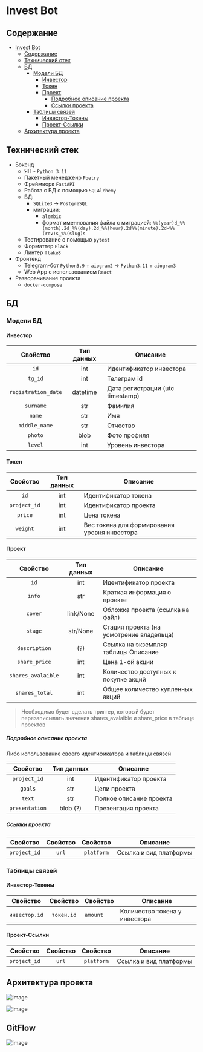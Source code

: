 # Invest Bot

## Содержание
- [Invest Bot](#invest-bot)
  - [Содержание](#содержание)
  - [Технический стек](#технический-стек)
  - [БД](#бд)
    - [Модели БД](#модели-бд)
      - [Инвестор](#инвестор)
      - [Токен](#токен)
      - [Проект](#проект)
        - [Подробное описание проекта](#подробное-описание-проекта)
        - [Ссылки проекта](#ссылки-проекта)
    - [Таблицы связей](#таблицы-связей)
      - [Инвестор-Токены](#инвестор-токены)
      - [Проект-Ссылки](#проект-ссылки)
  - [Архитектура проекта](#архитектура-проекта)


## Технический стек

- Бэкенд
    * ЯП - `Python 3.11`
    * Пакетный менедженр `Poetry`
    * Фреймворк `FastAPI`
    * Работа с БД с помощью `SQLAlchemy`
    * БД:
      * `SQLite3` -> `PostgreSQL`
      * миграции:
        * `alembic`
        * формат именнования файла с миграцией: `%%(year)d_%%(month).2d_%%(day).2d_%%(hour).2d%%(minute).2d-%%(rev)s_%%(slug)s`
    * Тестирование с помощью `pytest`
    * Форматтер `Black`
    * Линтер `flake8`
- Фронтенд
    * Telegram-бот `Python3.9` + `aiogram2` -> `Python3.11` + `aiogram3`
    * Web App с использованием `React`
- Разворачивание проекта
    * `docker-compose`


## БД

### Модели БД

#### Инвестор

|      Свойство       | Тип данных | Описание                         |
|:-------------------:|:----------:|----------------------------------|
|        `id`         |    int     | Идентификатор инвестора          |
|       `tg_id`       |    int     | Телеграм id                      |
| `registration_date` |  datetime  | Дата регистрации (utc timestamp) |
|      `surname`      |    str     | Фамилия                          |
|       `name`        |    str     | Имя                              |
|    `middle_name`    |    str     | Отчество                         |
|       `photo`       |    blob    | Фото профиля                     |
|       `level`       |    int     | Уровень инвестора                |
<!--- Пока страна и язык не важны. 
|       `lang`        |    str     | Язык интерфейса                  |
|      `country`      |    str     | Страна                           |
-->

#### Токен

|   Свойство   | Тип данных | Описание                                     |
|:------------:|:----------:|----------------------------------------------|
|     `id`     |    int     | Идентификатор токена                         |
| `project_id` |    int     | Идентификатор проекта                        |
|   `price`    |    int     | Цена токена                                  |
|   `weight`   |    int     | Вес токена для формирования уровня инвестора |
<!--- Реализация цвета токена уходит на фронт
|   `color`    |    str     | HEX представление цвета (?)                  |
-->

#### Проект

|      Свойство      | Тип данных | Описание                                 |
|:------------------:|:----------:|------------------------------------------|
|        `id`        |    int     | Идентификатор проекта                    |
|       `info`       |    str     | Краткая информация о проекте             |
|      `cover`       | link/None  | Обложка проекта (ссылка на файл)         |
|      `stage`       |  str/None  | Стадия проекта (на усмотрение владельца) |
|   `description`    |    (?)     | Ссылка на экземпляр таблицы Описание     |
|   `share_price`    |    int     | Цена 1-ой акции                          |
| `shares_avalaible` |    int     | Количество доступных к покупке акций     |
|   `shares_total`   |    int     | Общее количество купленных акций         |

> Необходимо будет сделать триггер, который будет перезаписывать значения shares_avalaible и share_price в таблице проектов

##### Подробное описание проекта
Либо использование своего идентификатора и таблицы связей

|    Свойство    | Тип данных | Описание                |
|:--------------:|:----------:|-------------------------|
|  `project_id`  |    int     | Идентификатор проекта   |
|    `goals`     |    str     | Цели проекта            |
|     `text`     |    str     | Полное описание проекта |
| `presentation` |  blob (?)  | Презентация проекта     |

##### Ссылки проекта
|   Свойство   | Свойство |  Свойство  | Описание               |
|:------------:|:--------:|:----------:|------------------------|
| `project_id` |  `url`   | `platform` | Ссылка и вид платформы |


### Таблицы связей

#### Инвестор-Токены
|   Свойство    |  Свойство  | Свойство | Описание                      |
|:-------------:|:----------:|----------|-------------------------------|
| `инвестор.id` | `токен.id` | `amount` | Количество токена у инвестора |

#### Проект-Ссылки
|   Свойство   | Свойство |  Свойство  | Описание               |
|:------------:|:--------:|:----------:|------------------------|
| `project_id` |  `url`   | `platform` | Ссылка и вид платформы |

## Архитектура проекта

![image](https://github.com/Eytes/InvestBot/assets/67365128/e30e26a7-6020-45e6-a920-7898b138738b)

![image](https://github.com/Eytes/InvestBot/assets/67365128/4fa756f4-0c87-43c3-b361-e7c35f43e096)

## GitFlow

![image](https://github.com/Eytes/InvestBot/assets/67365128/48ca2d3d-12be-4ecb-bf32-828ccc9a30c0)

